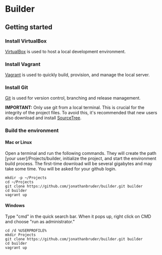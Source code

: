 # Builder

## Getting started

### Install VirtualBox
[VirtualBox](https://www.virtualbox.org/) is used to host a local development environment.

### Install Vagrant
[Vagrant](https://www.vagrantup.com/downloads.html) is used to quickly build, provision, and manage the local server.

### Install Git
[Git](https://git-scm.com/) is used for version control, branching and release management.

**IMPORTANT:**
Only use git from a local terminal. This is crucial for the integrity of the project files. To avoid this, it's recommended that new users also download and install [SourceTree](https://www.sourcetreeapp.com/).


### Build the environment

#### Mac or Linux
Open a terminal and run the following commands. They will create the path [your user]/Projects/builder, initialize the project, and start the environment build process. The first-time download will be several gigabytes and may take some time. You will be asked for your github login.

````
mkdir -p ~/Projects
cd ~/Projects
git clone https://github.com/jonathanbruder/builder.git builder
cd builder
vagrant up
````

#### Windows
Type "cmd" in the quick search bar. When it pops up, right click on CMD and choose "run as administrator."

````
cd /d %USERPROFILE%
mkdir Projects
git clone https://github.com/jonathanbruder/builder.git builder
cd builder
vagrant up
